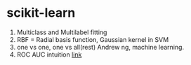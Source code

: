 # scikit-learn

1. Multiclass and Multilabel fitting
2. RBF = Radial basis function, Gaussian kernel in SVM
3. one vs one, one vs all(rest) Andrew ng, machine learning.
4. ROC AUC intuition [link](https://www.youtube.com/watch?v=OAl6eAyP-yo)